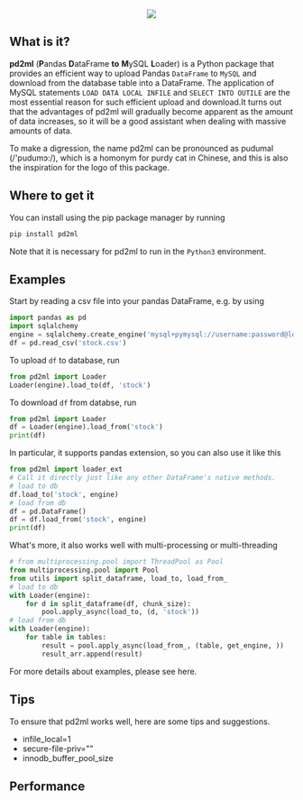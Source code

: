 <div align="center">
 <div>
   <img src="https://user-images.githubusercontent.com/32212649/88253383-5510de00-cce4-11ea-8773-467c51b6c0bf.png">
  </div>
</div>

## What is it?

**pd2ml** (**P**andas **D**ataFrame **to** **M**ySQL **L**oader) is a Python package that provides an efficient way to upload Pandas `DataFrame` to `MySQL` and download from the database table into a DataFrame. The application of MySQL statements `LOAD DATA LOCAL INFILE` and `SELECT INTO OUTILE` are the most essential reason for such efficient upload and download.It turns out that the advantages of pd2ml will gradually become apparent as the amount of data increases, so it will be a good assistant when dealing with massive amounts of data.

To make a digression, the name pd2ml can be pronounced as pudumal (/'pudumɔ:/), which is a homonym for purdy cat in Chinese, and this is also the inspiration for the logo of this package.

## Where to get it

You can install using the pip package manager by running
```sh
pip install pd2ml
```
Note that it is necessary for pd2ml to run in the `Python3` environment.

## Examples

Start by reading a csv file into your pandas DataFrame, e.g. by using
```python
import pandas as pd
import sqlalchemy
engine = sqlalchemy.create_engine('mysql+pymysql://username:password@localhost:3306/db?charset=utf8&local_infile=1')
df = pd.read_csv('stock.csv')
```
To upload `df` to database, run
```python
from pd2ml import Loader
Loader(engine).load_to(df, 'stock')
```
To download `df` from databse, run
```python
from pd2ml import Loader
df = Loader(engine).load_from('stock')
print(df)
```
In particular, it supports pandas extension, so you can also use it like this
```python
from pd2ml import loader_ext
# Call it directly just like any other DataFrame's native methods.
# load to db
df.load_to('stock', engine)
# load from db
df = pd.DataFrame()
df = df.load_from('stock', engine)
print(df)
```
What's more, it also works well with multi-processing or multi-threading
```python
# from multiprocessing.pool import ThreadPool as Pool
from multiprocessing.pool import Pool
from utils import split_dataframe, load_to, load_from_
# load to db
with Loader(engine):
    for d in split_dataframe(df, chunk_size):
        pool.apply_async(load_to, (d, 'stock'))
# load from db
with Loader(engine):
    for table in tables:
        result = pool.apply_async(load_from_, (table, get_engine, ))
        result_arr.append(result)
```
For more details about examples, please see here.

## Tips

To ensure that pd2ml works well, here are some tips and suggestions.
- infile_local=1
- secure-file-priv=""
- innodb_buffer_pool_size

## Performance
